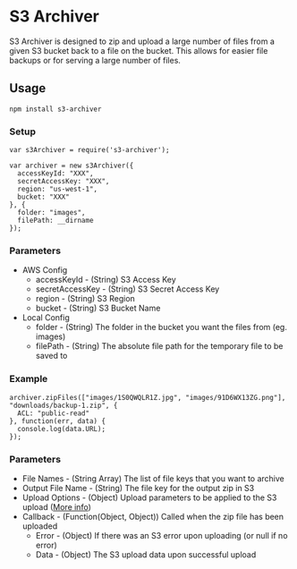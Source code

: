 # S3 Archiver

S3 Archiver is designed to zip and upload a large number of files from a given S3 bucket back to a file on the bucket.
This allows for easier file backups or for serving a large number of files.

## Usage

```npm install s3-archiver```

### Setup
```
var s3Archiver = require('s3-archiver');

var archiver = new s3Archiver({
  accessKeyId: "XXX",
  secretAccessKey: "XXX",
  region: "us-west-1",
  bucket: "XXX"
}, {
  folder: "images",
  filePath: __dirname
});
```

### Parameters
- AWS Config
  - accessKeyId - (String) S3 Access Key
  - secretAccessKey - (String) S3 Secret Access Key
  - region - (String) S3 Region
  - bucket - (String) S3 Bucket Name
- Local Config
  - folder - (String) The folder in the bucket you want the files from (eg. images)
  - filePath - (String) The absolute file path for the temporary file to be saved to

### Example
```
archiver.zipFiles(["images/1S0QWQLR1Z.jpg", "images/91D6WX13ZG.png"], "downloads/backup-1.zip", {
  ACL: "public-read"
}, function(err, data) {
  console.log(data.URL);
});
```

### Parameters
- File Names - (String Array) The list of file keys that you want to archive
- Output File Name - (String) The file key for the output zip in S3
- Upload Options - (Object) Upload parameters to be applied to the S3 upload ([More info](http://docs.aws.amazon.com/AWSJavaScriptSDK/latest/AWS/S3.html#upload-property))
- Callback - (Function(Object, Object)) Called when the zip file has been uploaded
  - Error - (Object) If there was an S3 error upon uploading (or null if no error)
  - Data - (Object) The S3 upload data upon successful upload
